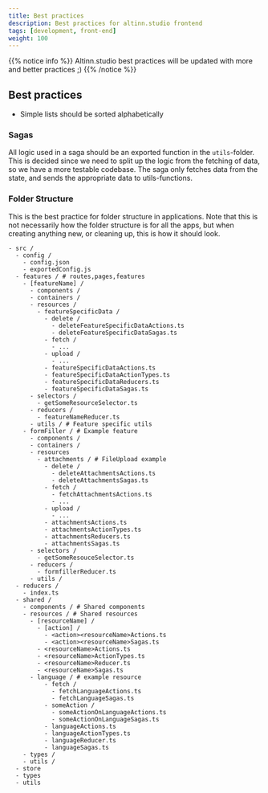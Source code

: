 ```yaml
---
title: Best practices
description: Best practices for altinn.studio frontend
tags: [development, front-end]
weight: 100
---
```


{{% notice info %}}
Altinn.studio best practices will be updated with more and better practices ;)
{{% /notice %}}

## Best practices

- Simple lists should be sorted alphabetically

### Sagas
All logic used in a saga should be an exported function in the `utils`-folder. This is decided since we need to split up the logic from the fetching of data, so we have a more testable codebase. The saga only fetches data from the state, and sends the appropriate data to utils-functions.

### Folder Structure

This is the best practice for folder structure in applications. Note that this is not necessarily how the folder structure is for all the apps, but when creating anything new, or cleaning up, this is how it should look.

```
- src /
  - config /
    - config.json
    - exportedConfig.js
  - features / # routes,pages,features
    - [featureName] /
      - components /
      - containers /
      - resources /
        - featureSpecificData /
          - delete /
            - deleteFeatureSpecificDataActions.ts
            - deleteFeatureSpecificDataSagas.ts
          - fetch /
            - ...
          - upload /
            - ...
          - featureSpecificDataActions.ts
          - featureSpecificDataActionTypes.ts
          - featureSpecificDataReducers.ts
          - featureSpecificDataSagas.ts
      - selectors /
        - getSomeResourceSelector.ts
      - reducers /
        - featureNameReducer.ts
      - utils / # Feature specific utils
    - formFiller / # Example feature
      - components /
      - containers /
      - resources
        - attachments / # FileUpload example
          - delete /
            - deleteAttachmentsActions.ts
            - deleteAttachmentsSagas.ts
          - fetch /
            - fetchAttachmentsActions.ts
            - ...
          - upload /
            - ...
          - attachmentsActions.ts
          - attachmentsActionTypes.ts
          - attachmentsReducers.ts
          - attachmentsSagas.ts
      - selectors / 
        - getSomeResouceSelector.ts
      - reducers /
        - formfillerReducer.ts
      - utils /
  - reducers /
    - index.ts
  - shared /
    - components / # Shared components
    - resources / # Shared resources
      - [resourceName] /
        - [action] /
          - <action><resourceName>Actions.ts
          - <action><resourceName>Sagas.ts
        - <resourceName>Actions.ts
        - <resourceName>ActionTypes.ts
        - <resourceName>Reducer.ts
        - <resourceName>Sagas.ts
      - language / # example resource
          - fetch /
            - fetchLanguageActions.ts
            - fetchLanguageSagas.ts
          - someAction /
            - someActionOnLanguageActions.ts
            - someActionOnLanguageSagas.ts
          - languageActions.ts
          - languageActionTypes.ts
          - languageReducer.ts
          - languageSagas.ts
    - types /
    - utils /
  - store
  - types
  - utils
```

